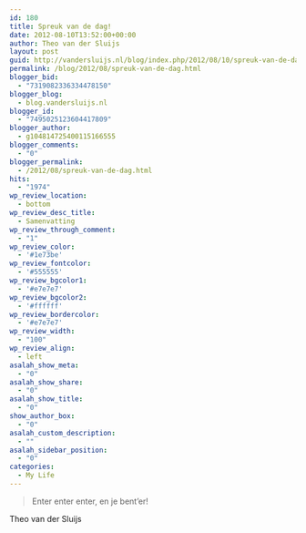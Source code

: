 ```yaml
---
id: 180
title: Spreuk van de dag!
date: 2012-08-10T13:52:00+00:00
author: Theo van der Sluijs
layout: post
guid: http://vandersluijs.nl/blog/index.php/2012/08/10/spreuk-van-de-dag/
permalink: /blog/2012/08/spreuk-van-de-dag.html
blogger_bid:
  - "7319082336334478150"
blogger_blog:
  - blog.vandersluijs.nl
blogger_id:
  - "7495025123604417809"
blogger_author:
  - g104814725400115166555
blogger_comments:
  - "0"
blogger_permalink:
  - /2012/08/spreuk-van-de-dag.html
hits:
  - "1974"
wp_review_location:
  - bottom
wp_review_desc_title:
  - Samenvatting
wp_review_through_comment:
  - "1"
wp_review_color:
  - '#1e73be'
wp_review_fontcolor:
  - '#555555'
wp_review_bgcolor1:
  - '#e7e7e7'
wp_review_bgcolor2:
  - '#ffffff'
wp_review_bordercolor:
  - '#e7e7e7'
wp_review_width:
  - "100"
wp_review_align:
  - left
asalah_show_meta:
  - "0"
asalah_show_share:
  - "0"
asalah_show_title:
  - "0"
show_author_box:
  - "0"
asalah_custom_description:
  - ""
asalah_sidebar_position:
  - "0"
categories:
  - My Life
---
```

> Enter enter enter, en je bent’er!

Theo van der Sluijs